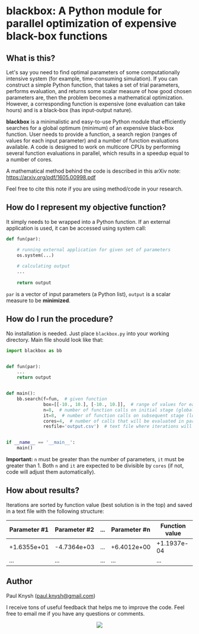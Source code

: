 # blackbox: A Python module for parallel optimization of expensive black-box functions

## What is this?

Let's say you need to find optimal parameters of some computationally intensive system (for example, time-consuming simulation). If you can construct a simple Python function, that takes a set of trial parameters, performs evaluation, and returns some scalar measure of how good chosen parameters are, then the problem becomes a mathematical optimization. However, a corresponding function is expensive (one evaluation can take hours) and is a black-box (has input-output nature).

**blackbox** is a minimalistic and easy-to-use Python module that efficiently searches for a global optimum (minimum) of an expensive black-box function. User needs to provide a function, a search region (ranges of values for each input parameter) and a number of function evaluations available. A code is designed to work on multicore CPUs by performing several function evaluations in parallel, which results in a speedup equal to a number of cores.

A mathematical method behind the code is described in this arXiv note: https://arxiv.org/pdf/1605.00998.pdf

Feel free to cite this note if you are using method/code in your research.

## How do I represent my objective function?

It simply needs to be wrapped into a Python function. If an external application is used, it can be accessed using system call:
```python
def fun(par):

    # running external application for given set of parameters
    os.system(...)
    
    # calculating output
    ...
    
    return output
```
`par` is a vector of input parameters (a Python list), `output` is a scalar measure to be **minimized**.

## How do I run the procedure?

No installation is needed. Just place `blackbox.py` into your working directory. Main file should look like that:
```python
import blackbox as bb


def fun(par):
    ...
    return output


def main():
    bb.search(f=fun,  # given function
              box=[[-10., 10.], [-10., 10.]],  # range of values for each parameter
              n=8,  # number of function calls on initial stage (global search)
              it=8,  # number of function calls on subsequent stage (local search)
              cores=4,  # number of calls that will be evaluated in parallel (number of cores)
              resfile='output.csv')  # text file where iterations will be saved


if __name__ == '__main__':
    main()
```
**Important:** `n` must be greater than the number of parameters, `it` must be greater than 1. Both `n` and `it` are expected to be divisible by `cores` (if not, code will adjust them automatically).

## How about results?

Iterations are sorted by function value (best solution is in the top) and saved in a text file with the following structure:

Parameter #1 | Parameter #2 | ... | Parameter #n | Function value
--- | --- | --- | --- | ---
+1.6355e+01 | -4.7364e+03 | ... | +6.4012e+00 | +1.1937e-04
... | ... | ... | ... | ...

## Author

Paul Knysh (paul.knysh@gmail.com)

I receive tons of useful feedback that helps me to improve the code. Feel free to email me if you have any questions or comments.

<p align="center">
  <img src="http://i.imgur.com/De7yibS.png">
</p>
